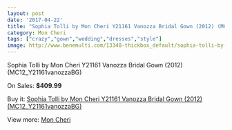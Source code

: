 ```yaml
---
layout: post
date: '2017-04-22'
title: "Sophia Tolli by Mon Cheri Y21161 Vanozza Bridal Gown (2012) (MC12_Y21161vanozzaBG)"
category: Mon Cheri
tags: ["crazy","gown","wedding","dresses","style"]
image: http://www.benemulti.com/13348-thickbox_default/sophia-tolli-by-mon-cheri-y21161-vanozza-bridal-gown-2012-mc12y21161vanozzabg.jpg
---
```

Sophia Tolli by Mon Cheri Y21161 Vanozza Bridal Gown (2012) (MC12_Y21161vanozzaBG)

On Sales: **$409.99**
<a href="https://www.benemulti.com/en/mon-cheri/5040-sophia-tolli-by-mon-cheri-y21161-vanozza-bridal-gown-2012-mc12y21161vanozzabg.html"><amp-img layout="responsive" width="600" height="600" src="//www.benemulti.com/13348-thickbox_default/sophia-tolli-by-mon-cheri-y21161-vanozza-bridal-gown-2012-mc12y21161vanozzabg.jpg" alt="Sophia Tolli by Mon Cheri Y21161 Vanozza Bridal Gown (2012) (MC12_Y21161vanozzaBG) 0" /></a>
<a href="https://www.benemulti.com/en/mon-cheri/5040-sophia-tolli-by-mon-cheri-y21161-vanozza-bridal-gown-2012-mc12y21161vanozzabg.html"><amp-img layout="responsive" width="600" height="600" src="//www.benemulti.com/13349-thickbox_default/sophia-tolli-by-mon-cheri-y21161-vanozza-bridal-gown-2012-mc12y21161vanozzabg.jpg" alt="Sophia Tolli by Mon Cheri Y21161 Vanozza Bridal Gown (2012) (MC12_Y21161vanozzaBG) 1" /></a>

Buy it: [Sophia Tolli by Mon Cheri Y21161 Vanozza Bridal Gown (2012) (MC12_Y21161vanozzaBG)](https://www.benemulti.com/en/mon-cheri/5040-sophia-tolli-by-mon-cheri-y21161-vanozza-bridal-gown-2012-mc12y21161vanozzabg.html "Sophia Tolli by Mon Cheri Y21161 Vanozza Bridal Gown (2012) (MC12_Y21161vanozzaBG)")

View more: [Mon Cheri](https://www.benemulti.com/en/46-mon-cheri "Mon Cheri")